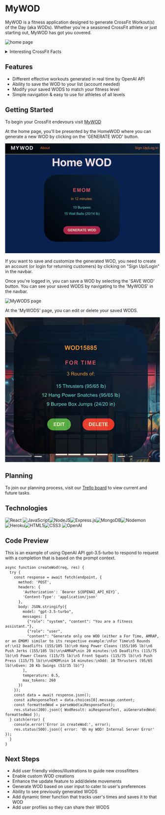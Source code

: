 # MyWOD
MyWOD is a fitness application designed to generate CrossFit Workout(s) of the Day (aka WODs). Whether you're a seasoned CrossFit athlete or just starting out, MyWOD has got you covered. 

![home page](src/assets/HomeWod.png)


<details>
<summary>Interesting CrossFit Facts</summary>

- CrossFit was originally created for those in the police and military, but it has since expanded and is taught to the public.
- CrossFit loves to use acronyms, with terms like AMRAP (As Many Rounds/reps As Possible), EMOM (Every Minute On the Minute), RFT (Rounds For Time), Rx (As prescribed in the work out), and many many more! Read about more [here](https://x-tremeathletics.com/meaning-of-crossfit-acronyms/).
- The average WOD takes around 15-20mins but can range from 5mins to over an hour.
- Some CrossFit workouts are named after women, such as "Fran", "Cindy", and "Nancy".
- Some CF workouts are named after fallen veterans (known as Hero WODS) such as "Murph", "Holleyman", "DT", and "Omar".
- Due to the focus on intensity and functional movements, CF is one of the most effective forms of exercise.
- The annual CrossFit Games determine the "Fittest on Earth."

</details>

## Features
- Different effective workouts generated in real time by OpenAI API
- Ability to save the WOD to your list (account needed)
- Modify your saved WODS to match your fitness level
- Simple navigation & easy to use for athletes of all levels

## Getting Started
To begin your CrossFit endevours visit [MyWOD](https://my-wod-5a1017257b43.herokuapp.com/)

At the home page, you'll be presented by the HomeWOD where you can generate a new WOD by clicking on the 'GENERATE WOD' button.

![visitor home page](src/assets/HomeWod-visitor.png)

If you want to save and customize the generated WOD, you need to create an account (or login for returning customers) by clicking on "Sign Up/Login" in the navbar.

Once you're logged in, you can save a WOD by selecting the 'SAVE WOD' button. You can see your saved WODS by navigating to the 'MyWODS' in the navbar. 

![MyWODS page](src/assets/MyWODS-page.png)

At the 'MyWODS' page, you can edit or delete your saved WODS.

![Wod detail page](src/assets/WodDetailPage.png)

## Planning
To join our planning process, visit our [Trello board](https://trello.com/b/NrQEYYxS/mywod) to view current and future tasks.

## Technologies
![React](https://img.shields.io/badge/React-20232A?style=for-the-badge&logo=react&logoColor=61DAFB) ![JavaScript](https://img.shields.io/badge/javascript-%23323330.svg?style=for-the-badge&logo=javascript&logoColor=%23F7DF1E)![NodeJS](https://img.shields.io/badge/node.js-6DA55F?style=for-the-badge&logo=node.js&logoColor=white)![Express.js](https://img.shields.io/badge/express.js-%23404d59.svg?style=for-the-badge&logo=express&logoColor=%2361DAFB)![MongoDB](https://img.shields.io/badge/MongoDB-%234ea94b.svg?style=for-the-badge&logo=mongodb&logoColor=white)![Nodemon](https://img.shields.io/badge/NODEMON-%23323330.svg?style=for-the-badge&logo=nodemon&logoColor=%BBDEAD)![Heroku](https://img.shields.io/badge/heroku-%23430098.svg?style=for-the-badge&logo=heroku&logoColor=white)![HTML5](https://img.shields.io/badge/html5-%23E34F26.svg?style=for-the-badge&logo=html5&logoColor=white)![CSS3](https://img.shields.io/badge/css3-%231572B6.svg?style=for-the-badge&logo=css3&logoColor=white) ![OpenAI](https://a11ybadges.com/badge?logo=openai)

## Code Preview
This is an example of using OpenAI API gpt-3.5-turbo to respond to request with a completion that is based on the prompt context.
```
async function createWod(req, res) {
  try {
    const response = await fetch(endpoint, {
      method: 'POST',
      headers: {
        'Authorization': `Bearer ${OPENAI_API_KEY}`,
        'Content-Type': 'application/json'
      },
      body: JSON.stringify({
        model: "gpt-3.5-turbo",
        messages: [
          {"role": "system", "content": "You are a fitness assistant."},
          {"role": "user", 
          "content": "Generate only one WOD (either a For Time, AMRAP, or an EMOM) similar to its respective example:\nFor Time\n5 Rounds of:\n12 Deadlifts (155/105 lb)\n9 Hang Power Cleans (155/105 lb)\n6 Push Jerks (155/105 lb)\n\nAMRAP\nin 20 minutes:\n5 Deadlifts (115/75 lb)\n5 Power Cleans (115/75 lb)\n5 Front Squats (115/75 lb)\n5 Push Press (115/75 lb)\n\nEMOM\nin 14 minutes:\nOdd: 10 Thrusters (95/65 lb)\nEven: 20 Kb Swings (53/35 lb)"}
        ],
        temperature: 0.5,
        max_tokens: 260
      })
    });
    const data = await response.json();
    const aiResponseText = data.choices[0].message.content;
    const formattedWod = parseWod(aiResponseText);
    res.status(200).json({ WodResult: aiResponseText, aiGeneratedWod: formattedWod });
  } catch(error) {
    console.error('Error in createWod:', error);
    res.status(500).json({ error: 'Oh my WOD! Internal Server Error' });
  }
}
```

## Next Steps
- Add user friendly videos/illustrations to guide new crossfitters
- Enable custom WOD creations
- Enhance the update feature to add/delete movements
- Generate WOD based on user input to cater to user's preferences
- Ability to see previously generated WODS
- Add dynamic timer function that tracks user's times and saves it to that WOD
- Add user profiles so they can share their WODS